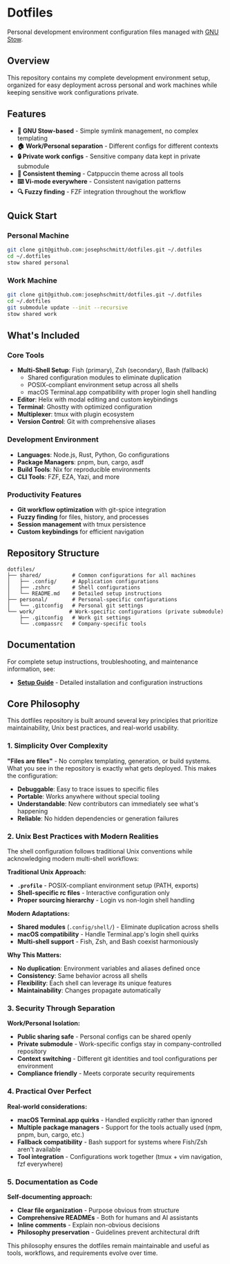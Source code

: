 # Dotfiles

Personal development environment configuration files managed with [GNU Stow](https://www.gnu.org/software/stow/).

## Overview

This repository contains my complete development environment setup, organized for easy deployment across personal and work machines while keeping sensitive work configurations private.

## Features

- **🔧 GNU Stow-based** - Simple symlink management, no complex templating
- **🏠 Work/Personal separation** - Different configs for different contexts
- **🔒 Private work configs** - Sensitive company data kept in private submodule
- **🎨 Consistent theming** - Catppuccin theme across all tools
- **⌨️ Vi-mode everywhere** - Consistent navigation patterns
- **🔍 Fuzzy finding** - FZF integration throughout the workflow

## Quick Start

### Personal Machine
```bash
git clone git@github.com:josephschmitt/dotfiles.git ~/.dotfiles
cd ~/.dotfiles
stow shared personal
```

### Work Machine
```bash
git clone git@github.com:josephschmitt/dotfiles.git ~/.dotfiles
cd ~/.dotfiles
git submodule update --init --recursive
stow shared work
```

## What's Included

### Core Tools
- **Multi-Shell Setup**: Fish (primary), Zsh (secondary), Bash (fallback)
  - Shared configuration modules to eliminate duplication
  - POSIX-compliant environment setup across all shells
  - macOS Terminal.app compatibility with proper login shell handling
- **Editor**: Helix with modal editing and custom keybindings
- **Terminal**: Ghostty with optimized configuration
- **Multiplexer**: tmux with plugin ecosystem
- **Version Control**: Git with comprehensive aliases

### Development Environment
- **Languages**: Node.js, Rust, Python, Go configurations
- **Package Managers**: pnpm, bun, cargo, asdf
- **Build Tools**: Nix for reproducible environments
- **CLI Tools**: FZF, EZA, Yazi, and more

### Productivity Features
- **Git workflow optimization** with git-spice integration
- **Fuzzy finding** for files, history, and processes
- **Session management** with tmux persistence
- **Custom keybindings** for efficient navigation

## Repository Structure

```
dotfiles/
├── shared/          # Common configurations for all machines
│   ├── .config/     # Application configurations
│   ├── .zshrc       # Shell configurations
│   └── README.md    # Detailed setup instructions
├── personal/        # Personal-specific configurations
│   └── .gitconfig   # Personal git settings
└── work/           # Work-specific configurations (private submodule)
    ├── .gitconfig   # Work git settings
    └── .compassrc   # Company-specific tools
```

## Documentation

For complete setup instructions, troubleshooting, and maintenance information, see:
- **[Setup Guide](shared/README.md)** - Detailed installation and configuration instructions

## Core Philosophy

This dotfiles repository is built around several key principles that prioritize maintainability, Unix best practices, and real-world usability.

### 1. Simplicity Over Complexity
**"Files are files"** - No complex templating, generation, or build systems. What you see in the repository is exactly what gets deployed. This makes the configuration:
- **Debuggable**: Easy to trace issues to specific files
- **Portable**: Works anywhere without special tooling
- **Understandable**: New contributors can immediately see what's happening
- **Reliable**: No hidden dependencies or generation failures

### 2. Unix Best Practices with Modern Realities
The shell configuration follows traditional Unix conventions while acknowledging modern multi-shell workflows:

**Traditional Unix Approach:**
- **`.profile`** - POSIX-compliant environment setup (PATH, exports)
- **Shell-specific rc files** - Interactive configuration only
- **Proper sourcing hierarchy** - Login vs non-login shell handling

**Modern Adaptations:**
- **Shared modules** (`.config/shell/`) - Eliminate duplication across shells
- **macOS compatibility** - Handle Terminal.app's login shell quirks
- **Multi-shell support** - Fish, Zsh, and Bash coexist harmoniously

**Why This Matters:**
- **No duplication**: Environment variables and aliases defined once
- **Consistency**: Same behavior across all shells
- **Flexibility**: Each shell can leverage its unique features
- **Maintainability**: Changes propagate automatically

### 3. Security Through Separation
**Work/Personal Isolation:**
- **Public sharing safe** - Personal configs can be shared openly
- **Private submodule** - Work-specific configs stay in company-controlled repository
- **Context switching** - Different git identities and tool configurations per environment
- **Compliance friendly** - Meets corporate security requirements

### 4. Practical Over Perfect
**Real-world considerations:**
- **macOS Terminal.app quirks** - Handled explicitly rather than ignored
- **Multiple package managers** - Support for the tools actually used (npm, pnpm, bun, cargo, etc.)
- **Fallback compatibility** - Bash support for systems where Fish/Zsh aren't available
- **Tool integration** - Configurations work together (tmux + vim navigation, fzf everywhere)

### 5. Documentation as Code
**Self-documenting approach:**
- **Clear file organization** - Purpose obvious from structure
- **Comprehensive READMEs** - Both for humans and AI assistants
- **Inline comments** - Explain non-obvious decisions
- **Philosophy preservation** - Guidelines prevent architectural drift

This philosophy ensures the dotfiles remain maintainable and useful as tools, workflows, and requirements evolve over time.